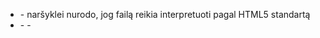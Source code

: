 - <!DOCTYPE html> - naršyklei nurodo, jog failą reikia interpretuoti pagal HTML5 standartą
- <html>
    - <head>
        - <title> - puslapio pavadinimas, matomas naršyklės tab’e (skirtuke)
        - <link> - nuoroda į CSS failą
        - <style> - CSS turinys
        - <meta> - papildomos informacija naršyklei, web robotams ir t.t.
    - <body>
        - <div> - kai nieko geriau nesugalvojame…
        - <header> - turinio sekcija, kuri globaliai nusako viršutinę dalį, pvz, ten kur būna logotipas ir pagrindinis meniu
        - <section>, <main> - pagrindinio turinio sekcija
        - <aside> - šoninė turinio sekcija
        - <footer> - turinio sekcija, kuri globaliai nusako apatinę dalį
        - <img> - nuotraukos atvaizdavimas
        - <p> - teksto pastraipa
        - <a> - nuoroda
        - <span> - kai ilgesniame tekste norime papildomai sustailinti dalį turinio
        - <nav> - elementas gaubiantis pagrindinio turinio nuorodas
        - <ul>, <ol>, <li> - stilizuotų sąrašų kūrimas

